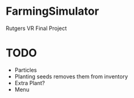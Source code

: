 # FarmingSimulator
Rutgers VR Final Project

# TODO

* Particles
* Planting seeds removes them from inventory
* Extra Plant?
* Menu
